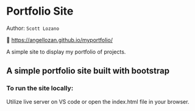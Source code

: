 # Portfolio Site

Author: `Scott Lozano`

🚀 https://angellozan.github.io/myportfolio/

A simple site to display my portfolio of projects.

## A simple portfolio site built with bootstrap

### To run the site locally:

Utilize live server on VS code or open the index.html file in your browser.

